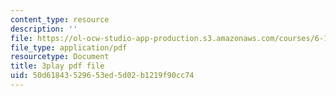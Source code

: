 ```yaml
---
content_type: resource
description: ''
file: https://ol-ocw-studio-app-production.s3.amazonaws.com/courses/6-189-multicore-programming-primer-january-iap-2007/50d61843529653ed5d02b1219f90cc74_SemWOqUfMAY.pdf
file_type: application/pdf
resourcetype: Document
title: 3play pdf file
uid: 50d61843-5296-53ed-5d02-b1219f90cc74
---
```


